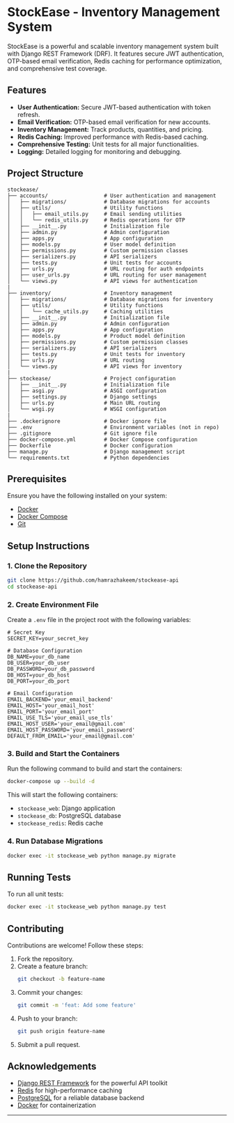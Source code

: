 # StockEase - Inventory Management System

StockEase is a powerful and scalable inventory management system built with Django REST Framework (DRF). It features secure JWT authentication, OTP-based email verification, Redis caching for performance optimization, and comprehensive test coverage.

## Features

- **User Authentication:** Secure JWT-based authentication with token refresh.
- **Email Verification:** OTP-based email verification for new accounts.
- **Inventory Management:** Track products, quantities, and pricing.
- **Redis Caching:** Improved performance with Redis-based caching.
- **Comprehensive Testing:** Unit tests for all major functionalities.
- **Logging:** Detailed logging for monitoring and debugging.

## Project Structure

```
stockease/
├── accounts/                  # User authentication and management
│   ├── migrations/            # Database migrations for accounts
│   ├── utils/                 # Utility functions
│   │   ├── email_utils.py     # Email sending utilities
│   │   └── redis_utils.py     # Redis operations for OTP
│   ├── __init__.py            # Initialization file
│   ├── admin.py               # Admin configuration
│   ├── apps.py                # App configuration
│   ├── models.py              # User model definition
│   ├── permissions.py         # Custom permission classes
│   ├── serializers.py         # API serializers
│   ├── tests.py               # Unit tests for accounts
│   ├── urls.py                # URL routing for auth endpoints
│   ├── user_urls.py           # URL routing for user management
│   └── views.py               # API views for authentication
|
├── inventory/                 # Inventory management
│   ├── migrations/            # Database migrations for inventory
│   ├── utils/                 # Utility functions
│   │   └── cache_utils.py     # Caching utilities
│   ├── __init__.py            # Initialization file
│   ├── admin.py               # Admin configuration
│   ├── apps.py                # App configuration
│   ├── models.py              # Product model definition
│   ├── permissions.py         # Custom permission classes
│   ├── serializers.py         # API serializers
│   ├── tests.py               # Unit tests for inventory
│   ├── urls.py                # URL routing
│   └── views.py               # API views for inventory
|
├── stockease/                 # Project configuration
│   ├── __init__.py            # Initialization file
│   ├── asgi.py                # ASGI configuration
│   ├── settings.py            # Django settings
│   ├── urls.py                # Main URL routing
│   └── wsgi.py                # WSGI configuration
|
├── .dockerignore              # Docker ignore file
├── .env                       # Environment variables (not in repo)
├── .gitignore                 # Git ignore file
├── docker-compose.yml         # Docker Compose configuration
├── Dockerfile                 # Docker configuration
├── manage.py                  # Django management script
└── requirements.txt           # Python dependencies
```

## Prerequisites

Ensure you have the following installed on your system:
- [Docker](https://www.docker.com/)
- [Docker Compose](https://docs.docker.com/compose/)
- [Git](https://git-scm.com/)

## Setup Instructions

### 1. Clone the Repository

```sh
git clone https://github.com/hamrazhakeem/stockease-api
cd stockease-api
```

### 2. Create Environment File

Create a `.env` file in the project root with the following variables:

```env
# Secret Key
SECRET_KEY=your_secret_key

# Database Configuration
DB_NAME=your_db_name
DB_USER=your_db_user
DB_PASSWORD=your_db_password
DB_HOST=your_db_host
DB_PORT=your_db_port

# Email Configuration
EMAIL_BACKEND='your_email_backend'
EMAIL_HOST='your_email_host'
EMAIL_PORT='your_email_port'
EMAIL_USE_TLS='your_email_use_tls'
EMAIL_HOST_USER='your_email@gmail.com'
EMAIL_HOST_PASSWORD='your_email_password'
DEFAULT_FROM_EMAIL='your_email@gmail.com'
```

### 3. Build and Start the Containers

Run the following command to build and start the containers:

```sh
docker-compose up --build -d
```

This will start the following containers:
- `stockease_web`: Django application
- `stockease_db`: PostgreSQL database
- `stockease_redis`: Redis cache

### 4. Run Database Migrations

```sh
docker exec -it stockease_web python manage.py migrate
```

## Running Tests

To run all unit tests:

```sh
docker exec -it stockease_web python manage.py test
```

## Contributing

Contributions are welcome! Follow these steps:

1. Fork the repository.
2. Create a feature branch:
   ```sh
   git checkout -b feature-name
   ```
3. Commit your changes:
   ```sh
   git commit -m 'feat: Add some feature'
   ```
4. Push to your branch:
   ```sh
   git push origin feature-name
   ```
5. Submit a pull request.

## Acknowledgements

- [Django REST Framework](https://www.django-rest-framework.org/) for the powerful API toolkit
- [Redis](https://redis.io/) for high-performance caching
- [PostgreSQL](https://www.postgresql.org/) for a reliable database backend
- [Docker](https://www.docker.com/) for containerization

---